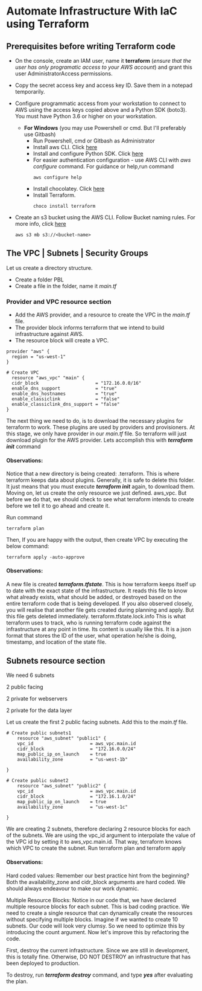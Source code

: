 
# Automate Infrastructure With IaC using Terraform
## Prerequisites before writing Terraform code

- On the console, create an IAM user, name it **terraform** (*ensure that the user has only programatic access to your AWS account*) and grant this user AdministratorAccess permissions.
- Copy the secret access key and access key ID. Save them in a notepad temporarily.
- Configure programmatic access from your workstation to connect to AWS using the access keys copied above and a Python SDK (boto3). You must have Python 3.6 or higher on your       workstation.

    - **For Windows** (you may use Powershell or cmd. But I'll preferably use Gitbash)
       - Run Powershell, cmd or Gitbash as Administrator
       - Install aws CLI. Click [here](https://docs.aws.amazon.com/cli/latest/userguide/install-cliv2-windows.html)
       - Install and configure Python SDK. Click [here](https://boto3.amazonaws.com/v1/documentation/api/latest/guide/quickstart.html#installation)
       - For easier authentication configuration - use AWS CLI with *aws configure* command. For guidance or help,run command
         ```
         aws configure help
         ```
       - Install chocolatey. Click [here](https://docs.chocolatey.org/en-us/choco/setup)
       - Install Terraform.
         ```
         choco install terraform
         ```
- Create an s3 bucket using the AWS CLI. Follow Bucket naming rules. For more info, click [here](https://docs.aws.amazon.com/AmazonS3/latest/userguide/bucketnamingrules.html)
  ```
  aws s3 mb s3://<bucket-name>
  ```

## The VPC | Subnets | Security Groups
Let us create a directory structure.
- Create a folder PBL
- Create a file in the folder, name it *main.tf*

### Provider and VPC resource section
- Add the AWS provider, and a resource to create the VPC in the *main.tf* file.
- The provider block informs terraform that we intend to build infrastructure against AWS.
- The resource block will create a VPC.

```
provider "aws" {
  region = "us-west-1"
}

# Create VPC
  resource "aws_vpc" "main" {
  cidr_block                     = "172.16.0.0/16"
  enable_dns_support             = "true"
  enable_dns_hostnames           = "true"
  enable_classiclink             = "false"
  enable_classiclink_dns_support = "false"
}
```

The next thing we need to do, is to download the necessary plugins for terraform to work. These plugins are used by providers and provisioners. At this stage, we only have provider in our *main.tf* file. So terraform will just download plugin for the AWS provider.
Lets accomplish this with ***terraform init*** command

#### Observations:

Notice that a new directory is being created: .terraform. This is where terraform keeps data about plugins. Generally, it is safe to delete this folder. It just means that you must execute ***terraform init*** again, to download them.
Moving on, let us create the only resource we just defined. aws_vpc. But before we do that, we should check to see what terraform intends to create before we tell it to go ahead and create it.

Run command
```
terraform plan
```
Then, If you are happy with the output, then create VPC by executing the below command:
```
terraform apply -auto-approve
```

#### Observations:

A new file is created ***terraform.tfstate***. This is how terraform keeps itself up to date with the exact state of the infrastructure. It reads this file to know what already exists, what should be added, or destroyed based on the entire terraform code that is being developed.
If you also observed closely, you will realise that another file gets created during planning and apply. But this file gets deleted immediately. terraform.tfstate.lock.info This is what terraform uses to track, who is running terraform code against the infrastructure at any point in time. Its content is usually like this.
It is a json format that stores the ID of the user, what operation he/she is doing, timestamp, and location of the state file.

## Subnets resource section
We need 6 subnets

2 public facing

2 private for webservers

2 private for the data layer

Let us create the first 2 public facing subnets. Add this to the *main.tf* file.

```
# Create public subnets1
    resource "aws_subnet" "public1" {
    vpc_id                     = aws_vpc.main.id
    cidr_block                 = "172.16.0.0/24"
    map_public_ip_on_launch    = true
    availability_zone          = "us-west-1b"

}

# Create public subnet2
    resource "aws_subnet" "public2" {
    vpc_id                     = aws_vpc.main.id
    cidr_block                 = "172.16.1.0/24"
    map_public_ip_on_launch    = true
    availability_zone          = "us-west-1c"

}
```
We are creating 2 subnets, therefore declaring 2 resource blocks for each of the subnets.
We are using the vpc_id argument to interpolate the value of the VPC id by setting it to aws_vpc.main.id. That way, terraform knows which VPC to create the subnet.
Run terraform plan and terraform apply

#### Observations:

Hard coded values: Remember our best practice hint from the beginning? Both the availability_zone and cidr_block arguments are hard coded. We should always endeavour to make our work dynamic.

Multiple Resource Blocks: Notice in our code that, we have declared multiple resource blocks for each subnet. This is bad coding practice. We need to create a single resource that can dynamically create the resources without specifying multiple blocks. Imagine if we wanted to create 10 subnets. Our code will look very clumsy. So we need to optimize this by introducing the count argument.
Now let's improve this by refactoring the code.

First, destroy the current infrastructure. Since we are still in development, this is totally fine. Otherwise, DO NOT DESTROY an infrastructure that has been deployed to production.

To destroy, run ***terraform destroy*** command, and type ***yes*** after evaluating the plan.
